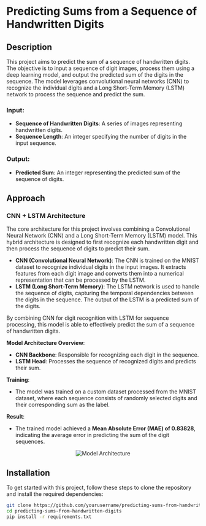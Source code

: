 # Predicting Sums from a Sequence of Handwritten Digits

## Description
This project aims to predict the sum of a sequence of handwritten digits. The objective is to input a sequence of digit images, process them using a deep learning model, and output the predicted sum of the digits in the sequence. The model leverages convolutional neural networks (CNN) to recognize the individual digits and a Long Short-Term Memory (LSTM) network to process the sequence and predict the sum.

### Input:
- **Sequence of Handwritten Digits**: A series of images representing handwritten digits.
- **Sequence Length**: An integer specifying the number of digits in the input sequence.

### Output:
- **Predicted Sum**: An integer representing the predicted sum of the sequence of digits.

## Approach

### CNN + LSTM Architecture
The core architecture for this project involves combining a Convolutional Neural Network (CNN) and a Long Short-Term Memory (LSTM) model. This hybrid architecture is designed to first recognize each handwritten digit and then process the sequence of digits to predict their sum.

- **CNN (Convolutional Neural Network)**: The CNN is trained on the MNIST dataset to recognize individual digits in the input images. It extracts features from each digit image and converts them into a numerical representation that can be processed by the LSTM.
- **LSTM (Long Short-Term Memory)**: The LSTM network is used to handle the sequence of digits, capturing the temporal dependencies between the digits in the sequence. The output of the LSTM is a predicted sum of the digits.

By combining CNN for digit recognition with LSTM for sequence processing, this model is able to effectively predict the sum of a sequence of handwritten digits.

**Model Architecture Overview**:
- **CNN Backbone**: Responsible for recognizing each digit in the sequence.
- **LSTM Head**: Processes the sequence of recognized digits and predicts their sum.

**Training**: 
- The model was trained on a custom dataset processed from the MNIST dataset, where each sequence consists of randomly selected digits and their corresponding sum as the label.

**Result**: 
- The trained model achieved a **Mean Absolute Error (MAE) of 0.83828**, indicating the average error in predicting the sum of the digit sequences.

<p align="center">
  <img src="graphics/Screenshot.png" alt="Model Architecture"/>
</p>

## Installation
To get started with this project, follow these steps to clone the repository and install the required dependencies:

```bash
git clone https://github.com/yourusername/predicting-sums-from-handwritten-digits.git
cd predicting-sums-from-handwritten-digits
pip install -r requirements.txt
